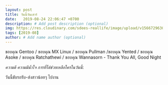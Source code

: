 ```yaml
---
layout: post
title: วันนี้วันเสาร์
date:   2019-08-24 22:06:47 +0700
description: # Add post description (optional)
img: https://res.cloudinary.com/sdees-reallife/image/upload/v1566729630/Screenshot-2019-08.png # Add image post (optional)
tags: [2019-08]
author: # Add name author (optional)
---
```

ขอบคุณ Gentoo / ขอบคุณ MX Linux / ขอบคุณ Pullman /ขอบคุณ Yented / ขอบคุณ Asoke / ขอบคุณ Ratchathewi / ขอบคุณ Wannasorn - Thank You All, Good Night

<i class="fa fa-child" style="color:plum"></i>

*ความดี ความมีน้ำใจ การที่ได้ช่วยเหลือใครในวันนี้*:

วันนี้ขับรถรับ-ส่งสาวน้อยๆ ไปงาน
